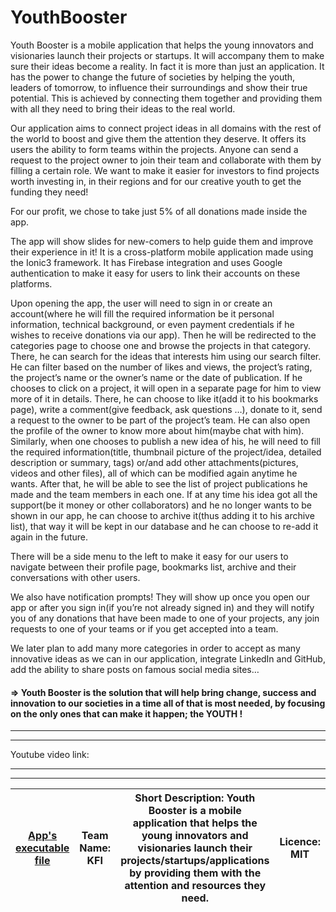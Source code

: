 # YouthBooster
Youth Booster is a mobile application that helps the young innovators and visionaries launch their projects or startups. It will accompany them to make sure their ideas become a reality. In fact it is more than just an application. It has the power to change the future of societies by helping the youth, leaders of tomorrow, to influence their surroundings and show their true potential. This is achieved by connecting them together and providing them with all they need to bring their ideas to the real world.

Our application aims to connect project ideas in all domains with the rest of the world to boost and give them the attention they deserve. It offers its users the ability to form teams within the projects. Anyone can send a request to the project owner to join their team and collaborate with them by filling a certain role. We want to make it easier for investors to find projects worth investing in, in their regions and for our creative youth to get the funding they need!

For our profit, we chose to take just 5% of all donations made inside the app.

The app will show slides for new-comers to help guide them and improve their experience in it! It is a cross-platform mobile application made using the Ionic3 framework. It has Firebase integration and uses Google authentication to make it easy for users to link their accounts on these platforms.

Upon opening the app, the user will need to sign in or create an account(where he will fill the required information be it personal information, technical background, or even payment credentials if he wishes to receive donations via our app). Then he will be redirected to the categories page to choose one and browse the projects in that category. There, he can search for the ideas that interests him using our search filter. He can filter based on the number of likes and views, the project’s rating, the project’s name or the owner’s name or the date of publication. If he chooses to click on a project, it will open in a separate page for him to view more of it in details. There, he can choose to like it(add it to his bookmarks page), write a comment(give feedback, ask questions …), donate to it, send a request to the owner to be part of the project’s team. He can also open the profile of the owner to know more about him(maybe chat with him).
Similarly, when one chooses to publish a new idea of his, he will need to fill the required information(title, thumbnail picture of the project/idea, detailed description or summary, tags) or/and add other attachments(pictures, videos and other files), all of which can be modified again anytime he wants.
After that, he will be able to see the list of project publications he made and the team members in each one.
If at any time his idea got all the support(be it money or other collaborators) and he no longer wants to be shown in our app, he can choose to archive it(thus adding it to his archive list), that way it will be kept in our database and he can choose to re-add it again in the future.

There will be a side menu to the left to make it easy for our users to navigate between their profile page, bookmarks list, archive and their conversations with other users.

We also have notification prompts! They will show up once you open our app or after you sign in(if you’re not already signed in) and they will notify you of any donations that have been made to one of your projects, any join requests to one of your teams or if you get accepted into a team.

We later plan to add many more categories in order to accept as many innovative ideas as we can in our application, integrate LinkedIn and GitHub, add the ability to share posts on famous social media sites…



#### => Youth Booster is the solution that will help bring change, success and innovation to our societies in a time all of that is most needed, by focusing on the only ones that can make it happen; the YOUTH !

-----------------------
-----------------------

Youtube video link: 

-----------------------
-----------------------

| [App's executable file](https://github.com/khalilMejri/YouthBooster/tree/master/CODE/youth_booster.apk) | Team Name: KFI | Short Description: Youth Booster is a mobile application that helps the young innovators and visionaries launch their projects/startups/applications by providing them with the attention and resources they need. | Licence: MIT | Country: Tunisia | Collaborators: [Khalil](https://github.com/khalilMejri), [Firas](https://github.com/khalilMejri/YouthBooster/commits?author=losstrak8) and [Ilyes](https://github.com/ilyesG) |
| - | - | - | - | - | - |
